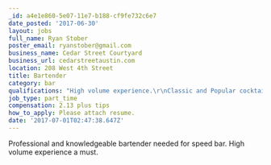 ```yaml
---
_id: a4e1e860-5e07-11e7-b188-cf9fe732c6e7
date_posted: '2017-06-30'
layout: jobs
full_name: Ryan Stober
poster_email: ryanstober@gmail.com
business_name: Cedar Street Courtyard
business_url: cedarstreetaustin.com
location: 208 West 4th Street
title: Bartender
category: bar
qualifications: "High volume experience.\r\nClassic and Popular cocktail knowledge.\r\nTABC and Food Handler's Certificates"
job_type: part_time
compensation: 2.13 plus tips
how_to_apply: Please attach resume.
date: '2017-07-01T02:47:38.647Z'
---
```

Professional and knowledgeable bartender needed for speed bar.  High volume experience a must.
